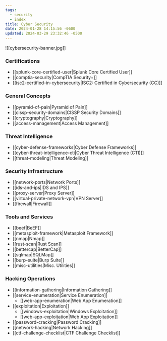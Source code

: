 ```yaml
---
tags:
  - security
  - index
title: Cyber Security
date: 2024-01-28 14:15:56 -0600
updated: 2024-03-29 23:32:46 -0500
---
```


![[cybersecurity-banner.jpg]]

### Certifications

* [[splunk-core-certified-user|Splunk Core Certified User]]
* [[comptia-security|CompTIA Security+]]
* [[isc2-certified-in-cybersecurity|ISC2: Certified in Cybersecurity (CC)]]

### General Concepts

* [[pyramid-of-pain|Pyramid of Pain]]
* [[cissp-security-domains|CISSP Security Domains]]
* [[cryptography|Cryptography]]
* [[access-management|Access Management]]

### Threat Intelligence

* [[cyber-defense-frameworks|Cyber Defense Frameworks]]
* [[cyber-threat-intelligence-cti|Cyber Threat Intelligence (CTI)]]
* [[threat-modeling|Threat Modeling]]

### Security Infrastructure

* [[network-ports|Network Ports]]
* [[ids-and-ips|IDS and IPS]]
* [[proxy-server|Proxy Server]]
* [[virtual-private-network-vpn|VPN Server]]
* [[firewall|Firewall]]

### Tools and Services

* [[beef|BeEF]]
* [[metasploit-framework|Metasploit Framework]]
* [[nmap|Nmap]]
* [[rust-scan|Rust Scan]]
* [[bettercap|BetterCap]]
* [[sqlmap|SQLMap]]
* [[burp-suite|Burp Suite]]
* [[misc-utilities|Misc. Utilities]]

### Hacking Operations

* [[information-gathering|Information Gathering]]
* [[service-enumeration|Service Enumeration]]
	* [[web-app-enumeration|Web App Enumeration]]
* [[exploitation|Exploitation]]
	* [[windows-exploitation|Windows Exploitation]]
	* [[web-app-exploitation|Web App Exploitation]]
* [[password-cracking|Password Cracking]]
* [[network-hacking|Network Hacking]]
* [[ctf-challenge-checklist|CTF Challenge Checklist]]